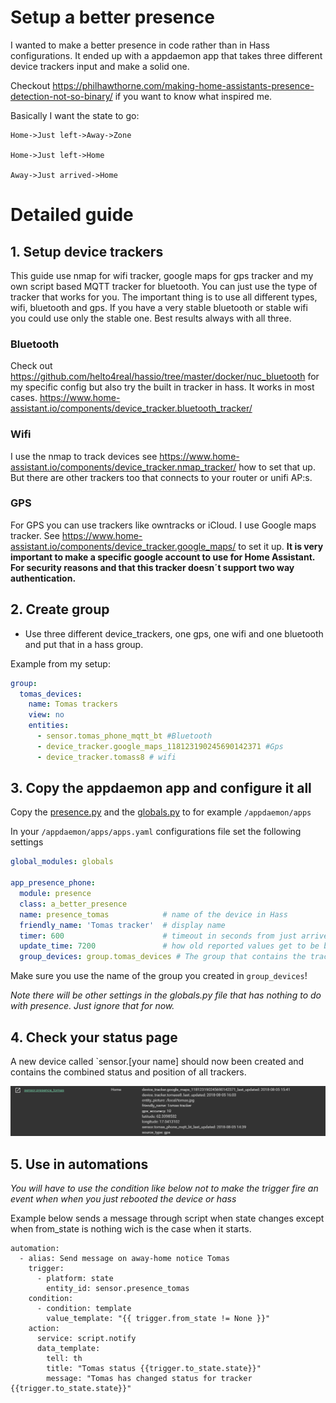 # Setup a better presence 
I wanted to make a better presence in code rather than in Hass configurations. It ended up with a appdaemon app that takes three different device trackers input and make a solid one.

Checkout 
https://philhawthorne.com/making-home-assistants-presence-detection-not-so-binary/ if you want to know what inspired me.

Basically I want the state to go:

```
Home->Just left->Away->Zone

Home->Just left->Home

Away->Just arrived->Home

```
# Detailed guide
## 1. Setup device trackers
This guide use nmap for wifi tracker, google maps for gps tracker and my own script based MQTT tracker for bluetooth. You can just use the type of tracker that works for you. The important thing is to use all different types, wifi, bluetooth and gps. If you have a very stable bluetooth or stable wifi you could use only the stable one. Best results always with all three. 

### Bluetooth 
Check out https://github.com/helto4real/hassio/tree/master/docker/nuc_bluetooth for my specific config but also try the built in tracker in hass. It works in most cases. https://www.home-assistant.io/components/device_tracker.bluetooth_tracker/

### Wifi
I use the nmap to track devices see https://www.home-assistant.io/components/device_tracker.nmap_tracker/ how to set that up. But there are other trackers too that connects to your router or unifi AP:s. 

### GPS
For GPS you can use trackers like owntracks or iCloud. I use Google maps tracker. See https://www.home-assistant.io/components/device_tracker.google_maps/ to set it up. **It is very important to make a specific google account to use for Home Assistant. For security reasons and that this tracker doesn´t support two way authentication.**

## 2. Create group

- Use three different device_trackers, one gps, one wifi and one bluetooth and put that in a hass group. 

Example from my setup:

```yaml
group:
  tomas_devices:
    name: Tomas trackers
    view: no
    entities:
      - sensor.tomas_phone_mqtt_bt #Bluetooth
      - device_tracker.google_maps_118123190245690142371 #Gps 
      - device_tracker.tomass8 # wifi
```

## 3. Copy the appdaemon app and configure it all
Copy the <a href=https://github.com/helto4real/hassio/blob/master/appdaemon/apps/presence/presence.py>presence.py</a> and the  <a href=https://github.com/helto4real/hassio/blob/master/appdaemon/apps/common/globals.py>globals.py</a> to for example `/appdaemon/apps`



In your `/appdaemon/apps/apps.yaml` configurations file set the following settings 
```yaml
global_modules: globals

app_presence_phone:
  module: presence
  class: a_better_presence
  name: presence_tomas            # name of the device in Hass
  friendly_name: 'Tomas tracker'  # display name
  timer: 600                      # timeout in seconds from just arrived to home and just left to away (10 min)
  update_time: 7200               # how old reported values get to be before reporting not_home (2hr)
  group_devices: group.tomas_devices # The group that contains the tracked devices

```
Make sure you use the name of the group you created in `group_devices`!

*Note there will be other settings in the globals.py file that has nothing to do with presence. Just ignore that for now.*

## 4. Check your status page
A new device called `sensor.[your name] should now been created and contains the combined status and position of all trackers.

<img src="www/img/docs/presence_tutorial_sensor.png"/>

## 5. Use in automations

*You will have to use the condition like below not to make the trigger fire an event when 
when you just rebooted the device or hass*

Example below sends a message through script when state changes except when from_state is nothing wich is the case when it starts.

```
automation:
  - alias: Send message on away-home notice Tomas
    trigger:
      - platform: state
        entity_id: sensor.presence_tomas 
    condition:
      - condition: template
        value_template: "{{ trigger.from_state != None }}"
    action:
      service: script.notify
      data_template:
        tell: th
        title: "Tomas status {{trigger.to_state.state}}"
        message: "Tomas has changed status for tracker {{trigger.to_state.state}}"    
```